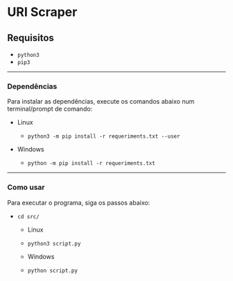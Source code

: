 # URI Scraper

## Requisitos

* `python3`
* `pip3`

---

### Dependências

Para instalar as dependências, execute os comandos abaixo num terminal/prompt de comando:
* Linux

	* `python3 -m pip install -r requeriments.txt --user`

* Windows

	* `python -m pip install -r requeriments.txt`

---

### Como usar

Para executar o programa, siga os passos abaixo:

* `cd src/`
  * Linux 
  * `python3 script.py`
  
  * Windows 
  * `python script.py`